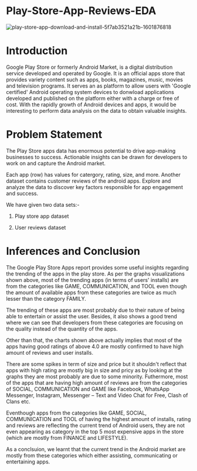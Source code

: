 # Play-Store-App-Reviews-EDA
![play-store-app-download-and-install-5f7ab3521a21b-1601876818](https://user-images.githubusercontent.com/100429769/202474836-cf354bbd-5643-43f3-9f91-c36f13f4ab5a.jpg)


# Introduction

Google Play Store or formerly Android Market, is a digital distribution service developed and operated by Google. It is an official apps store that provides variety content such as apps, books, magazines, music, movies and television programs. It serves an as platform to allow users with 'Google certified' Android operating system devices to donwload applications developed and published on the platform either with a charge or free of cost. With the rapidly growth of Android devices and apps, it would be interesting to perform data analysis on the data to obtain valuable insights.

# Problem Statement

The Play Store apps data has enormous potential to drive app-making businesses to success. Actionable insights can be drawn for developers to work on and capture the Android market.

Each app (row) has values for catergory, rating, size, and more. Another dataset contains customer reviews of the android apps.
Explore and analyze the data to discover key factors responsible for app engagement and success.

We have given two data sets:- 

1) Play store app dataset

2) User reviews dataset

# Inferences and Conclusion

The Google Play Store Apps report provides some useful insights regarding the trending of the apps in the play store. As per the graphs visualizations shown above, most of the trending apps (in terms of users' installs) are from the categories like GAME, COMMUNICATION, and TOOL even though the amount of available apps from these categories are twice as much lesser than the category FAMILY.

The trending of these apps are most probably due to their nature of being able to entertain or assist the user. Besides, it also shows a good trend where we can see that developers from these categories are focusing on the quality instead of the quantity of the apps.

Other than that, the charts shown above actually implies that most of the apps having good ratings of above 4.0 are mostly confirmed to have high amount of reviews and user installs.

There are some spikes in term of size and price but it shouldn't reflect that apps with high rating are mostly big in size and pricy as by looking at the graphs they are most probably are due to some minority. Futhermore, most of the apps that are having high amount of reviews are from the categories of SOCIAL, COMMUNICATION and GAME like Facebook, WhatsApp Messenger, Instagram, Messenger – Text and Video Chat for Free, Clash of Clans etc.

Eventhough apps from the categories like GAME, SOCIAL, COMMUNICATION and TOOL of having the highest amount of installs, rating and reviews are reflecting the current trend of Android users, they are not even appearing as category in the top 5 most expensive apps in the store (which are mostly from FINANCE and LIFESTYLE).

As a conclsuion, we learnt that the current trend in the Android market are mostly from these categories which either assisting, communicating or entertaining apps.
